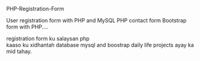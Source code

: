 PHP-Registration-Form


User registration form with PHP and MySQL PHP contact
form Bootstrap form with PHP....

 registration form ku salaysan php <br>
 kaaso ku xidhantah database mysql  and boostrap 
 daily life projects ayay ka mid tahay.
 
